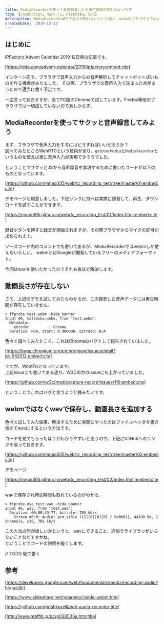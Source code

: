 ```yaml
---
title: MediaRecorderを使って音声録音したら再生時間が取れなかった件
tags: [JavaScript, Nuxt.js, Firebase, SSR]
description: MediaRecorderAPIで長さが取れないという話と、webmをブラウザ上でwavに変換する話です
createdDate: '2019-12-12'
---
```


## はじめに

IPFactory Advent Calendar 2019 12日目の記事です。

[https://qiita.com/advent-calendar/2019/ipfactory:embed:cite]

インターン先で、ブラウザで音声入力からの音声解析してチャットボットぽいものを作る機会がありました。
その際、ブラウザでの音声入力で詰まった点があったので適当に書く予定です。

一応言っておきますが、全てPC版のChromeで試しています。Firefox等他のブラウザでは一切試していないのであしからず。

## MediaRecorderを使ってサクッと音声録音してみよう

まず、ブラウザで音声入力をするにはどうすればいいだろうか？  
調べてみたところWebRTCという技術があり、`getUserMedia`と`MediaRecorder`というものを使えば楽に音声入力が実現できそうでした。

ということでサクッとJSから音声録音を実現するために書いたコードが以下のものとなっています。

[https://github.com/mnao305/webrtc_recording_test/tree/master/01:embed:cite]

<script src="https://gist-it.appspot.com/http://github.com/mnao305/webrtc_recording_test/blob/master/01/main.js"></script>

デモページも用意しました。下記リンクに飛べば実際に録音して、再生、ダウンロードを試すことができます。

[https://mnao305.github.io/webrtc_recording_test/01/index.html:embed:cite]

録音ボタンを押すと録音が開始されますが、その際ブラウザからマイクの許可が求められます。

ソースコード内のコメントでも書いてあるが、MediaRecorderではwebmしか使えないらしい。
webmとはGoogleが開発しているフリーのメディアフォーマット。

今回はwavを使いたかったのでそれも後ほど解決します。

## 動画長さが存在しない

さて、上記のデモを試してみたらわかるが、この録音した音声データには再生時間が存在していません。

```shell
> ffprobe test.webm -hide_banner
Input #0, matroska,webm, from 'test.webm':
  Metadata:
    encoder         : Chrome
  Duration: N/A, start: 0.000000, bitrate: N/A
```

色々と調べてみたところ、これはChromeのバグとして報告されていました。

[https://bugs.chromium.org/p/chromium/issues/detail?id=642012:embed:cite]

ですが、WontFixとなっています。  
上記Issueにも書いてある通り、W3Cの方のIssueにも上がっていました。

[https://github.com/w3c/mediacapture-record/issues/119:embed:cite]

ということでこれはバグと言うより仕様みたいです。

## webmではなくwavで保存し、動画長さを追加する

色々と試してみた結果、解決するために実際にやったのはファイルヘッダを書き換えてwavにするという方法です。

コードを見てもらったほうがわかりやすいと思うので、下記にGitHubへのリンクを張っておきます。

[https://github.com/mnao305/webrtc_recording_test/tree/master/02:embed:cite]

デモページ

[https://mnao305.github.io/webrtc_recording_test/02/index.html:embed:cite]

wavで保存され再生時間も取れているのがわかる。

```shell
> ffprobe.exe test.wav -hide_banner
Input #0, wav, from 'test.wav':
  Duration: 00:00:10.77, bitrate: 705 kb/s
    Stream #0:0: Audio: pcm_s16le ([1][0][0][0] / 0x0001), 44100 Hz, 1 channels, s16, 705 kb/s
```

この方法の何が嬉しいかというと、wavにできること、追加でライブラリがいらないことなどですかね。  
ということでコードの説明を軽くします。

// TODO 後で書く

<script src="https://gist-it.appspot.com/http://github.com/mnao305/webrtc_recording_test/blob/master/02/main.js"></script>

<script src="https://gist-it.appspot.com/http://github.com/mnao305/webrtc_recording_test/blob/master/02/lib/recorder.js"></script>

<script src="https://gist-it.appspot.com/http://github.com/mnao305/webrtc_recording_test/blob/master/02/lib/encoder.js"></script>

## 参考

[https://developers.google.com/web/fundamentals/media/recording-audio?hl=ja:title]

[https://www.slideshare.net/mganeko/inside-webm:title]

[https://github.com/grishkovelli/vue-audio-recorder:title]

[http://www.graffiti.jp/pc/p030506a.htm:title]
